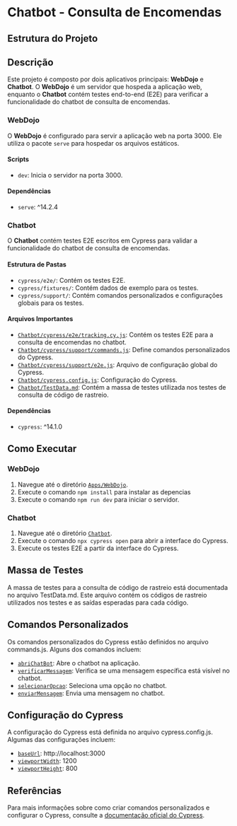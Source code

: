 # Chatbot - Consulta de Encomendas

## Estrutura do Projeto

## Descrição

Este projeto é composto por dois aplicativos principais: **WebDojo** e **Chatbot**. O **WebDojo** é um servidor que hospeda a aplicação web, enquanto o **Chatbot** contém testes end-to-end (E2E) para verificar a funcionalidade do chatbot de consulta de encomendas.

### WebDojo

O **WebDojo** é configurado para servir a aplicação web na porta 3000. Ele utiliza o pacote `serve` para hospedar os arquivos estáticos.

#### Scripts

- `dev`: Inicia o servidor na porta 3000.

#### Dependências

- `serve`: ^14.2.4

### Chatbot

O **Chatbot** contém testes E2E escritos em Cypress para validar a funcionalidade do chatbot de consulta de encomendas.

#### Estrutura de Pastas

- `cypress/e2e/`: Contém os testes E2E.
- `cypress/fixtures/`: Contém dados de exemplo para os testes.
- `cypress/support/`: Contém comandos personalizados e configurações globais para os testes.

#### Arquivos Importantes

- [`Chatbot/cypress/e2e/tracking.cy.js`](Chatbot/cypress/e2e/tracking.cy.js ): Contém os testes E2E para a consulta de encomendas no chatbot.
- [`Chatbot/cypress/support/commands.js`](Chatbot/cypress/support/commands.js ): Define comandos personalizados do Cypress.
- [`Chatbot/cypress/support/e2e.js`](Chatbot/cypress/support/e2e.js ): Arquivo de configuração global do Cypress.
- [`Chatbot/cypress.config.js`](Chatbot/cypress.config.js ): Configuração do Cypress.
- [`Chatbot/TestData.md`](Chatbot/TestData.md ): Contém a massa de testes utilizada nos testes de consulta de código de rastreio.

#### Dependências

- `cypress`: ^14.1.0

## Como Executar

### WebDojo

1. Navegue até o diretório [`Apps/WebDojo`](Apps/WebDojo ).
2. Execute o comando `npm install` para instalar as depencias
3. Execute o comando `npm run dev` para iniciar o servidor.

### Chatbot

1. Navegue até o diretório [`Chatbot`](Chatbot ).
2. Execute o comando `npx cypress open` para abrir a interface do Cypress.
3. Execute os testes E2E a partir da interface do Cypress.

## Massa de Testes

A massa de testes para a consulta de código de rastreio está documentada no arquivo TestData.md. Este arquivo contém os códigos de rastreio utilizados nos testes e as saídas esperadas para cada código.

## Comandos Personalizados

Os comandos personalizados do Cypress estão definidos no arquivo commands.js. Alguns dos comandos incluem:

- [`abriChatBot`](Chatbot/cypress/e2e/tracking.cy.js ): Abre o chatbot na aplicação.
- [`verificarMessagem`](Chatbot/cypress/e2e/tracking.cy.js ): Verifica se uma mensagem específica está visível no chatbot.
- [`selecionarOpcao`](Chatbot/cypress/e2e/tracking.cy.js ): Seleciona uma opção no chatbot.
- [`enviarMensagem`](Chatbot/cypress/e2e/tracking.cy.js ): Envia uma mensagem no chatbot.

## Configuração do Cypress

A configuração do Cypress está definida no arquivo cypress.config.js. Algumas das configurações incluem:

- [`baseUrl`](Chatbot/cypress.config.js ): http://localhost:3000
- [`viewportWidth`](Chatbot/cypress.config.js ): 1200
- [`viewportHeight`](Chatbot/cypress.config.js ): 800

## Referências

Para mais informações sobre como criar comandos personalizados e configurar o Cypress, consulte a [documentação oficial do Cypress](https://on.cypress.io).